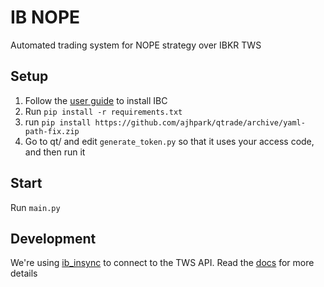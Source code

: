 # IB NOPE

Automated trading system for NOPE strategy over IBKR TWS

## Setup

1. Follow the [user guide](https://github.com/IbcAlpha/IBC/blob/master/userguide.md) to install IBC
2. Run `pip install -r requirements.txt`
3. run `pip install https://github.com/ajhpark/qtrade/archive/yaml-path-fix.zip`
4. Go to qt/ and edit `generate_token.py` so that it uses your access code, and then run it

## Start

Run `main.py`

## Development

We're using [ib_insync](https://github.com/erdewit/ib_insync) to connect to the TWS API. Read the [docs](https://ib-insync.readthedocs.io/api.html) for more details
